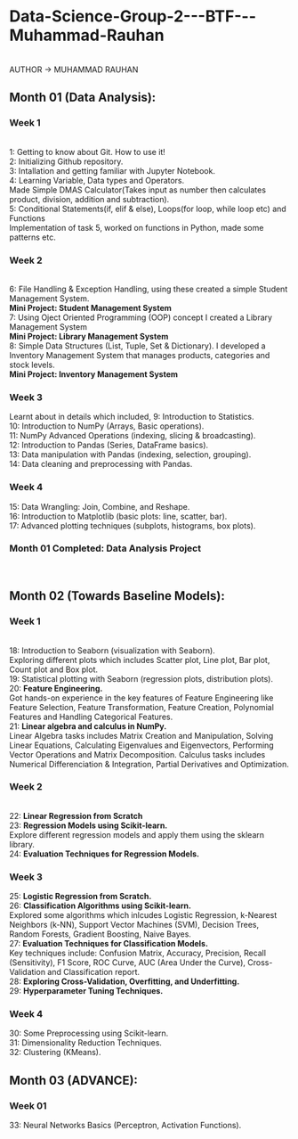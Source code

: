 # Data-Science-Group-2---BTF---Muhammad-Rauhan
<br>
AUTHOR -> MUHAMMAD RAUHAN
<br>
<h2> Month 01 (Data Analysis): </h2>
<h3> Week 1 </h3>
<br>
1: Getting to know about Git. How to use it!
<br>
2: Initializing Github repository.
<br>
3: Intallation and getting familiar with Jupyter Notebook.
<br>
4: Learning Variable, Data types and Operators.
<br>
Made Simple DMAS Calculator(Takes input as number then calculates product, division,
addition and subtraction).
<br>
5: Conditional Statements(if, elif & else), Loops(for loop, while loop etc) and Functions
<br>
Implementation of task 5, worked on functions in Python, made some patterns etc.
<br>
<h3> Week 2 </h3>
<br>
6: File Handling & Exception Handling, using these created a simple Student Management System.
<br>
<b>Mini Project: Student Management System</b>
<br>
7: Using Oject Oriented Programming (OOP) concept I created a Library Management System
<br>
<b>Mini Project: Library Management System</b>
<br>
8: Simple Data Structures (List, Tuple, Set & Dictionary). I developed a Inventory Management System that manages products, categories and stock levels.
<br>
<b>Mini Project: Inventory Management System</b>
<br>
<h3> Week 3 </h3>
Learnt about in details which included,
9: Introduction to Statistics.
<br>
10: Introduction to NumPy (Arrays, Basic operations).
<br>
11: NumPy Advanced Operations (indexing, slicing & broadcasting).
<br>
12: Introduction to Pandas (Series, DataFrame basics).
<br>
13: Data manipulation with Pandas (indexing, selection, grouping).
<br>
14: Data cleaning and preprocessing with Pandas.
<br>
<h3> Week 4 </h3>
15: Data Wrangling: Join, Combine, and Reshape.
<br>
16: Introduction to Matplotlib (basic plots: line, scatter, bar).
<br>
17: Advanced plotting techniques (subplots, histograms, box plots).
<br>
<h3>Month 01 Completed: Data Analysis Project</h3>
<br>

<h2> Month 02 (Towards Baseline Models): </h2>
<h3> Week 1 </h3>
<br>
18: Introduction to Seaborn (visualization with Seaborn).
<br>
Exploring different plots which includes Scatter plot, Line plot, Bar plot, Count plot and Box plot.
<br>
19: Statistical plotting with Seaborn (regression plots, distribution plots).
<br>
20: <b> Feature Engineering. </b>
<br>
Got hands-on experience in the key features of Feature Engineering like Feature Selection, Feature Transformation, Feature Creation, Polynomial Features and Handling Categorical Features.
<br>
21: <b> Linear algebra and calculus in NumPy. </b>
<br>
Linear Algebra tasks includes Matrix Creation and Manipulation, Solving Linear Equations, Calculating Eigenvalues and Eigenvectors, Performing Vector Operations and Matrix Decomposition. Calculus tasks includes Numerical Differenciation & Integration, Partial Derivatives and Optimization.
<br>
<h3> Week 2 </h3>
<br>
22: <b> Linear Regression from Scratch </b>
<br>
23: <b> Regression Models using Scikit-learn. </b>
<br>
Explore different regression models and apply them using the sklearn library.
<br>
24: <b> Evaluation Techniques for Regression Models. </b>
<br>
<h3> Week 3 </h3>
25: <b>  Logistic Regression from Scratch. </b>
<br>
26: <b> Classification Algorithms using Scikit-learn. </b>
<br>
Explored some algorithms which inlcudes Logistic Regression, k-Nearest Neighbors (k-NN), Support Vector Machines (SVM), Decision Trees, Random Forests, Gradient Boosting, Naive Bayes.
<br>
27: <b> Evaluation Techniques for Classification Models. </b>
<br>
Key techniques include: Confusion Matrix, Accuracy, Precision, Recall (Sensitivity), F1 Score, ROC Curve, AUC (Area Under the Curve), Cross-Validation and Classification report.
<br>
28: <b> Exploring Cross-Validation, Overfitting, and Underfitting. </b>
<br>
29: <b> Hyperparameter Tuning Techniques. </b>
<br>
<h3> Week 4 </h3>
30: Some Preprocessing using Scikit-learn.
<br>
31: Dimensionality Reduction Techniques.
<br>
32: Clustering (KMeans).
<br>

<h2> Month 03 (ADVANCE): </h2>
<h3> Week 01 </h3>
33: Neural Networks Basics (Perceptron, Activation Functions).
